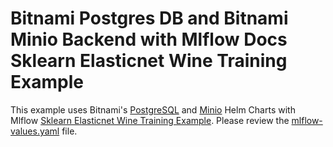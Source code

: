 # Bitnami Postgres DB and Bitnami Minio Backend with Mlflow Docs Sklearn Elasticnet Wine Training Example

This example uses Bitnami's [PostgreSQL](https://artifacthub.io/packages/helm/bitnami/postgresql) and [Minio](https://artifacthub.io/packages/helm/bitnami/minio) Helm Charts with Mlflow [Sklearn Elasticnet Wine Training Example](https://raw.githubusercontent.com/mlflow/mlflow/master/examples/sklearn_elasticnet_wine/train.py). Please review the [mlflow-values.yaml](mlflow-values.yaml) file.
